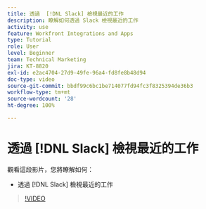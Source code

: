 ```yaml
---
title: 透過  [!DNL Slack] 檢視最近的工作
description: 瞭解如何透過 Slack 檢視最近的工作
activity: use
feature: Workfront Integrations and Apps
type: Tutorial
role: User
level: Beginner
team: Technical Marketing
jira: KT-8820
exl-id: e2ac4704-27d9-49fe-96a4-fd8fe8b48d94
doc-type: video
source-git-commit: bbdf99c6bc1be714077fd94fc3f8325394de36b3
workflow-type: tm+mt
source-wordcount: '28'
ht-degree: 100%

---
```


# 透過 [!DNL Slack] 檢視最近的工作

觀看這段影片，您將瞭解如何：

* 透過 [!DNL Slack] 檢視最近的工作

>[!VIDEO](https://video.tv.adobe.com/v/3435938/?quality=12&learn=on&enablevpops=1&captions=chi_hant)
